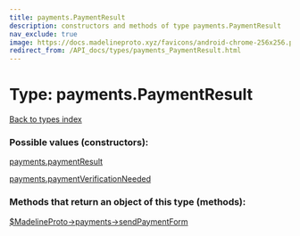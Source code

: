 ```yaml
---
title: payments.PaymentResult
description: constructors and methods of type payments.PaymentResult
nav_exclude: true
image: https://docs.madelineproto.xyz/favicons/android-chrome-256x256.png
redirect_from: /API_docs/types/payments_PaymentResult.html
---
```

# Type: payments.PaymentResult
[Back to types index](index.html)



### Possible values (constructors):

[payments.paymentResult](/API_docs/constructors/payments.paymentResult.html)  

[payments.paymentVerificationNeeded](/API_docs/constructors/payments.paymentVerificationNeeded.html)  



### Methods that return an object of this type (methods):

[$MadelineProto->payments->sendPaymentForm](/API_docs/methods/payments.sendPaymentForm.html)  



